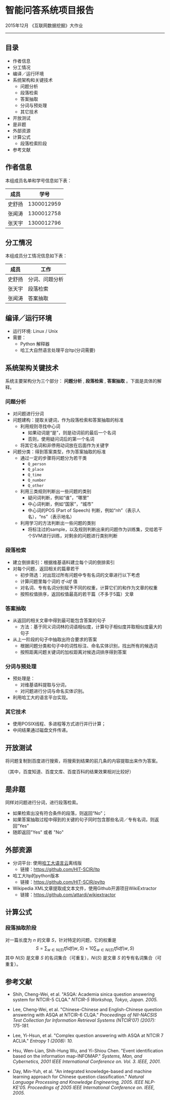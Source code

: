 # 智能问答系统项目报告
2015年12月 《互联网数据挖掘》大作业

***

<!--
create time: 2015-12-20 20:35:59
Author: <TODO: 请写上你的名字>

This file is created by Marboo<http://marboo.io> template file $MARBOO_HOME/.media/starts/default.md
本文件由 Marboo<http://marboo.io> 模板文件 $MARBOO_HOME/.media/starts/default.md 创建
-->

## 目录
- 作者信息
- 分工情况
- 编译／运行环境
- 系统架构和关键技术
	- 问题分析
	- 段落检索
	- 答案抽取
	- 分词与预处理
	- 其它技术
- 开放测试
- 是非题
- 外部资源
- 计算公式
	- 段落检索阶段
- 参考文献

## 作者信息

本组成员名单和学号信息如下表：

| 成员 | 学号 |
|------|------|
|史舒扬|1300012959|
|张闻涛|1300012758|
|张天宇|1300012796|


## 分工情况


本组成员分工情况信息如下表：

| 成员   | 工作 |
| -------|------|
| 史舒扬 | 分词、问题分析|
| 张天宇 | 段落检索|
| 张闻涛 | 答案抽取|


## 编译／运行环境

- 运行环境: Linux / Unix
- 需要：
	- Python 解释器
	- 哈工大自然语言处理平台ltp(分词需要)


## 系统架构关键技术

系统主要架构分为三个部分： **问题分析** , **段落检索** , **答案抽取** 。下面是具体的解释。

### 问题分析
- 对问题进行分词
- 问题建构：提取关键词，作为段落检索和答案抽取的标准
	- 利用规则寻找中心词
		- 如果动词是“是”，则是动词前的最后一个名词
		- 否则，使用疑问词后的第一个名词
	- 将其它名词和非停用动词放在后面作为关键字
- 问题分类：得到答案类型，作为答案抽取的标准
	- 通过一定的步骤将问题分为若干类
		- `Q_person`
		- `Q_place`
		- `Q_time`
		- `Q_number`
		- `Q_other`
	- 利用三类规则判断出一些问题的类别
		- 疑问词判断，例如“谁”，“哪里”
		- 中心词判断，例如“国家”，“城市”
		- 中心词的POS (Part of Speech) 判断，例如“nh”（表示人名），“ns”（表示地名）
	- 利用学习的方法判断出一些问题的类别
		- 将标注过的sample，以及规则判断出来的问题作为训练集，交给若干个SVM进行训练，对剩余的问题进行类别判断

### 段落检索

- 建立倒排索引：根据维基语料建立每个词的倒排索引
- 对每个问题，返回相关的篇章若干
	- 初步筛选：对出现过所有问题中专有名词的文章进行以下考虑
	- 计算问题里每个词的 *tf-idf* 值
	- 对名词、专有名词分别赋予不同的权重，计算它们的和作为文章的权重
	- 按照权值排序，返回权值最高的若干篇（不多于5篇）文章

### 答案抽取

- 从返回的相关文章中得到最可能包含答案的句子
	- 方法：基于同义词词林的词语相似度，计算句子相似度并取相似度最大的句子
- 从上一阶段的句子中抽取出符合要求的答案
	- 根据问题分类和句子中的词性标注、命名实体识别，找出所有的候选词
	- 按照距离问题关键词的加权距离对候选词排序得到答案

### 分词与预处理

- 预处理是：
	- 对维基语料提取与分词，
	- 对问题进行分词与命名实体识别。
- 利用哈工大的语言平台实现。

### 其它技术

- 使用POSIX线程、多进程等方式进行并行计算；
- 中间结果通过磁盘文件传递。

## 开放测试

将问题复制到百度进行搜索，将搜索到结果的前几条的内容提取出来作为答案。

（其中，百度知道、百度文库、百度百科的结果效果相对比较好）

## 是非题

同样对问题进行分词，进行段落检索。

- 如果检索出没有符合条件的段落，则返回“No”；
- 如果答案抽取过程中得到的关键的句子同时包含那些名词／专有名词，则返回”Yes”
- 随即返回"Yes" 或者 "No"

## 外部资源

- 分词平台: 使用[哈工大语言云](http://www.ltp-cloud.com)离线版
	- 链接：<https://github.com/HIT-SCIR/ltp>
- 哈工大ltp的python版本
	- 链接：<https://github.com/HIT-SCIR/pyltp>
- Wikipedia XML文章提取成文本文件，使用Github开源项目WikiExtractor
	- 链接：<https://github.com/attardi/wikiextractor>

## 计算公式

### 段落抽取阶段
对一篇长度为 $n$ 的文章 $S$，针对特定的问题，它的权重是
$$ S = \sum_{w \in N(S)} tfidf(w, S) + 10\sum_{w \in Ni(S)} tfidf(w, S) $$ 
其中 $N(S)$ 是文章 $S$ 的名词集合（可重复），$Ni(S)$ 是文章 $S$ 的专有名词集合（可重复）。

## 参考文献

- Shih, Cheng-Wei, et al. "ASQA: Academia sinica question answering system for NTCIR-5 CLQA." *NTCIR-5 Workshop, Tokyo, Japan. 2005.*

- Lee, Cheng-Wei, et al. "Chinese-Chinese and English-Chinese question answering with ASQA at NTCIR-6 CLQA." *Proceedings of NII-NACSIS Test Collection for Information Retrieval Systems (NTCIR’07) (2007): 175-181.*

- Lee, Yi-Hsun, et al. "Complex question answering with ASQA at NTCIR 7 ACLIA." *Entropy 1 (2008): 10.*

- Hsu, Wen-Lian, Shih-Hung Wu, and Yi-Shiou Chen. "Event identification based on the information map-INFOMAP." *Systems, Man, and Cybernetics, 2001 IEEE International Conference on. Vol. 3. IEEE, 2001.*

- Day, Min-Yuh, et al. "An integrated knowledge-based and machine learning approach for Chinese question classification." *Natural Language Processing and Knowledge Engineering, 2005. IEEE NLP-KE'05. Proceedings of 2005 IEEE International Conference on. IEEE, 2005.*
